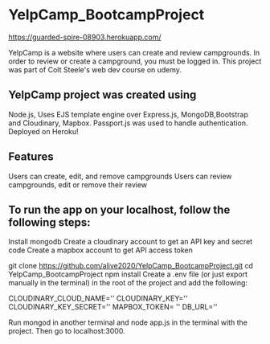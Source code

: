 # YelpCamp_BootcampProject
https://guarded-spire-08903.herokuapp.com/

YelpCamp is a website where users can create and review campgrounds. 
In order to review or create a campground, you must be logged in. 
This project was part of Colt Steele's web dev course on udemy.

## YelpCamp project was created using 
Node.js, Uses EJS template engine over Express.js, MongoDB,Bootstrap and Cloudinary, Mapbox. 
Passport.js was used to handle authentication.
Deployed on Heroku!

## Features
Users can create, edit, and remove campgrounds
Users can review campgrounds, edit or remove their review

## To run the app on your localhost, follow the following steps:

Install mongodb
Create a cloudinary account to get an API key and secret code
Create a mapbox account to get API access token

git clone https://github.com/alive2020/YelpCamp_BootcampProject.git
cd YelpCamp_BootcampProject
npm install
Create a .env file (or just export manually in the terminal) in the root of the project and add the following:

CLOUDINARY_CLOUD_NAME='<name>'
CLOUDINARY_KEY='<key>'
CLOUDINARY_KEY_SECRET='<secret>'
MAPBOX_TOKEN= '<token>'
DB_URL='<url>'

Run mongod in another terminal and node app.js in the terminal with the project.
Then go to localhost:3000.
